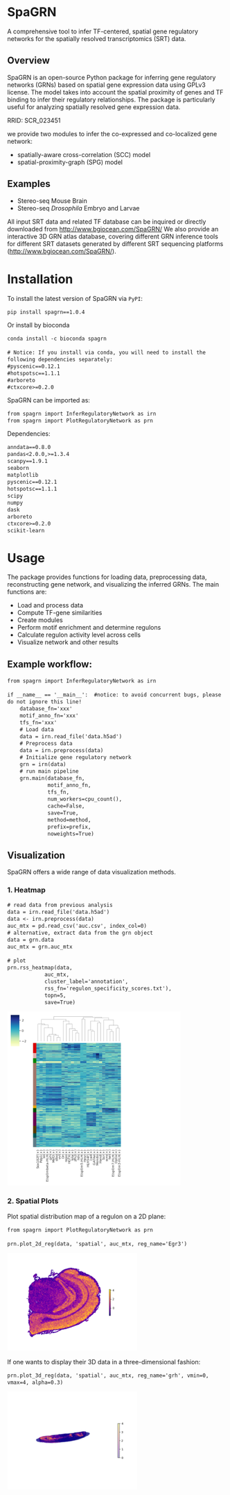 # SpaGRN
A comprehensive tool to infer TF-centered, spatial gene regulatory networks for the spatially resolved transcriptomics (SRT) data.

## Overview
SpaGRN is an open-source Python package for inferring gene regulatory networks (GRNs) based on spatial gene expression data using GPLv3 license. The model takes into account the spatial proximity of genes and TF binding to infer their regulatory relationships. The package is particularly useful for analyzing spatially resolved gene expression data.

RRID: SCR_023451

we provide two modules to infer the co-expressed and co-localized gene network:
* spatially-aware cross-correlation (SCC) model 
* spatial-proximity-graph (SPG) model 
  
## Examples

* Stereo-seq Mouse Brain
* Stereo-seq *Drosophila* Embryo and Larvae

All input SRT data and related TF database can be inquired or directly downloaded from http://www.bgiocean.com/SpaGRN/
We also provide an interactive 3D GRN atlas database, covering different GRN inference tools for different SRT datasets generated by different SRT sequencing platforms (http://www.bgiocean.com/SpaGRN/). 


# Installation
To install the latest version of SpaGRN via `PyPI`:
```
pip install spagrn==1.0.4
```
Or install by bioconda

```
conda install -c bioconda spagrn

# Notice: If you install via conda, you will need to install the following dependencies separately:
#pyscenic==0.12.1
#hotspotsc==1.1.1
#arboreto
#ctxcore>=0.2.0
```

SpaGRN can be imported as:
```
from spagrn import InferRegulatoryNetwork as irn
from spagrn import PlotRegulatoryNetwork as prn
```

Dependencies:
```
anndata==0.8.0
pandas<2.0.0,>=1.3.4
scanpy==1.9.1
seaborn
matplotlib 
pyscenic==0.12.1
hotspotsc==1.1.1
scipy
numpy
dask
arboreto
ctxcore>=0.2.0
scikit-learn
```


# Usage
The package provides functions for loading data, preprocessing data, reconstructing gene network, and visualizing the inferred GRNs. The main functions are:
* Load and process data
* Compute TF-gene similarities
* Create modules
* Perform motif enrichment and determine regulons
* Calculate regulon activity level across cells
* Visualize network and other results

## Example workflow:
```
from spagrn import InferRegulatoryNetwork as irn

if __name__ == '__main__':  #notice: to avoid concurrent bugs, please do not ignore this line!
    database_fn='xxx'
    motif_anno_fn='xxx'
    tfs_fn='xxx'
    # Load data
    data = irn.read_file('data.h5ad')
    # Preprocess data
    data = irn.preprocess(data)
    # Initialize gene regulatory network
    grn = irn(data)
    # run main pipeline
    grn.main(database_fn,
             motif_anno_fn,
             tfs_fn,
             num_workers=cpu_count(),
             cache=False,
             save=True,
             method=method,
             prefix=prefix,
             noweights=True)
```

## Visualization
SpaGRN offers a wide range of data visualization methods.
### 1. Heatmap
```
# read data from previous analysis
data = irn.read_file('data.h5ad')
data <- irn.preprocess(data)
auc_mtx = pd.read_csv('auc.csv', index_col=0)
# alternative, extract data from the grn object
data = grn.data
auc_mtx = grn.auc_mtx

# plot 
prn.rss_heatmap(data,
            auc_mtx,
            cluster_label='annotation',
            rss_fn='regulon_specificity_scores.txt'),
            topn=5,
            save=True)  
```
<img src="./resource/E14-16h_hotspot_clusters_heatmap_top5.png" width="400">

### 2. Spatial Plots
Plot spatial distribution map of a regulon on a 2D plane:
```
from spagrn import PlotRegulatoryNetwork as prn

prn.plot_2d_reg(data, 'spatial', auc_mtx, reg_name='Egr3')
```
<img src="./resource/Egr3.png" width="300">

If one wants to display their 3D data in a three-dimensional fashion:
```
prn.plot_3d_reg(data, 'spatial', auc_mtx, reg_name='grh', vmin=0, vmax=4, alpha=0.3)
```
<img src="./resource/grh_L3.png" width="300">
